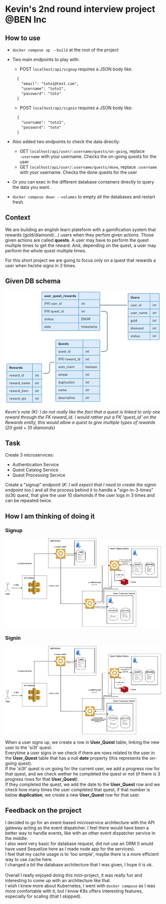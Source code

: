 # Kevin's 2nd round interview project @BEN Inc

## How to use
- `docker compose up --build` at the root of the project
- Two main endpoints to play with:
  - POST `localhost/api/signup` requires a JSON body like:
  ```
    {
      "email": "toto1@test.com",
      "username": "toto1",
      "password": "toto"
    }
  ```

  - POST `localhost/api/signin` requires a JSON body like:
  ```
    {
      "username": "toto1",
      "password": "toto"
    }
  ```
- Also added two endpoints to check the data directly:
  - GET `localhost/api/user/:username/quests/on-going`, replace `:username` with your username. Checks the on-going quests for the user
  - GET `localhost/api/user/:username/quests/done`, replace `:username` with your username. Checks the done quests for the user
- Or you can exec in the different database containers directly to query the data you want.
- `docker compose down --volumes` to empty all the databases and restart fresh.

## Context
We are building an english learn plateform with a gamification system that rewards (gold/diamond/...) users when they perfom given actions. Those given actions are called **quests**.
A user may have to perform the quest multiple times to get the reward. And, depending on the quest, a user may perform the whole quest multiple times.

For this short project we are going to focus only on a quest that rewards a user when he/she signs in 3 times.

## Given DB schema
![Given db schema](./dbschema.png?raw=true "Db")

*Kevin\'s note (K): I do not really like the fact that a quest is linked to only one reward through the FK reward_id. I would rather put a FK 'quest_id' on the Rewards entity, this would allow a quest to give multiple types of rewards (20 gold + 10 diamonds)*

## Task

Create 3 microservices:
- Authentication Service
- Quest Catalog Service
- Quest Processing Service

Create a "signup" endpoint (*K: I will expect that I need to create the signin endpoint too.*) and all the process behind it to handle a "sign-in-3-times" (si3t) quest, that give the user 10 diamonds if the user logs in 3 times and can be repeated twice.

## How I am thinking of doing it

### Signup
![The design for signup process I am thinking about to solve that problem](./signupProcess.jpg?raw=true "Archi")

### Signin
![The design for signin process I am thinking about to solve that problem](./signinProcess.jpg?raw=true "Archi")

When a user signs up, we create a row in **User_Quest** table, linking the new user to the 'si3t' quest.\
Everytime a user signs in we check if there are rows related to the user in the **User_Quest** table that has a null **date** property (this represents the on-going quest).\
If the 'si3t' quest is on going for the current user, we add a progress row for that quest, and we check wether he completed the quest or not (if there is 3 progress rows for that **User_Quest**).\
If they completed the quest, we add the date to the **User_Quest** row and we check how many times the user completed that quest, if that number is below **duplication**, we create a new **User_Quest** row for that user.

## Feedback on the project
I decided to go for an event-based microservice architecture with the API gateway acting as the event dispatcher. I feel there would have been a better way to handle events, like with an other event dispatcher service in the middle.\
I also went very basic for database request, did not use an ORM (I would have used Sequelize here as I made node app for the services).\
I feel that my cache usage is to 'too simple', maybe there is a more efficient way to use cache here.\
I changed a bit the database architecture that I was given, I hope it is ok.\
\
Overall I really enjoyed doing this mini-project, it was really fun and interesting to come up with an architecture like that.\
I wish I knew more about Kubernetes, I went with `docker compose` as I was more comfortable with it, but I know K8s offers interesting features, especially for scaling (that I skipped).